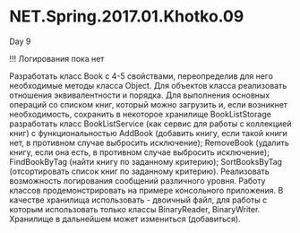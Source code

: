 # NET.Spring.2017.01.Khotko.09
Day 9

!!! Логирования пока нет

  Разработать класс Book с 4-5 свойствами, переопределив для него необходимые методы класса Object.
  Для объектов класса реализовать отношения эквивалентности и порядка.
  Для выполнения основных операций со списком книг, который можно загрузить и, если возникнет необходимость, сохранить
в некоторое хранилище BookListStorage разработать класс BookListService (как сервис для работы с коллекцией книг) 
с функциональностью 
    AddBook (добавить книгу, если такой книги нет, в противном случае выбросить исключение); 
    RemoveBook (удалить книгу, если она есть, в противном случае выбросить исключение); 
    FindBookByTag (найти книгу по заданному критерию); 
    SortBooksByTag (отсортировать список книг по заданному критерию). Реализовать возможность логирования сообщений различного уровня. Работу классов продемонстрировать на примере консольного приложения. 
  В качестве хранилища использовать
    - двоичный файл, для работы с которым использовать только классы BinaryReader, BinaryWriter. 
  Хранилище в дальнейшем может измениться (добавиться).
